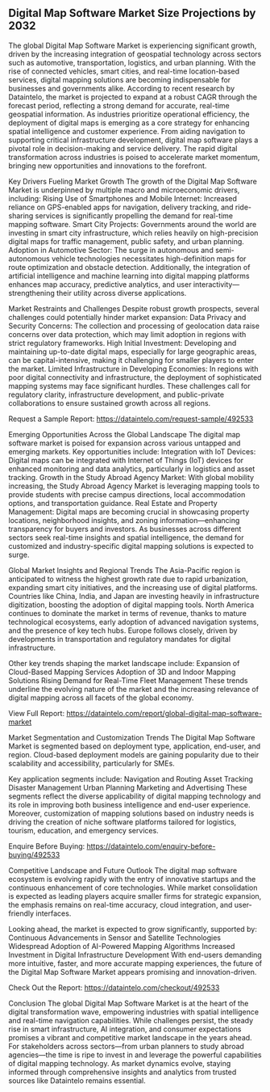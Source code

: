 ## Digital Map Software Market Size Projections by 2032

The global Digital Map Software Market is experiencing significant growth, driven by the increasing integration of geospatial technology across sectors such as automotive, transportation, logistics, and urban planning. With the rise of connected vehicles, smart cities, and real-time location-based services, digital mapping solutions are becoming indispensable for businesses and governments alike.
According to recent research by Dataintelo, the market is projected to expand at a robust CAGR through the forecast period, reflecting a strong demand for accurate, real-time geospatial information. As industries prioritize operational efficiency, the deployment of digital maps is emerging as a core strategy for enhancing spatial intelligence and customer experience.
From aiding navigation to supporting critical infrastructure development, digital map software plays a pivotal role in decision-making and service delivery. The rapid digital transformation across industries is poised to accelerate market momentum, bringing new opportunities and innovations to the forefront.

Key Drivers Fueling Market Growth
The growth of the Digital Map Software Market is underpinned by multiple macro and microeconomic drivers, including:
Rising Use of Smartphones and Mobile Internet: Increased reliance on GPS-enabled apps for navigation, delivery tracking, and ride-sharing services is significantly propelling the demand for real-time mapping software.
Smart City Projects: Governments around the world are investing in smart city infrastructure, which relies heavily on high-precision digital maps for traffic management, public safety, and urban planning.
Adoption in Automotive Sector: The surge in autonomous and semi-autonomous vehicle technologies necessitates high-definition maps for route optimization and obstacle detection.
Additionally, the integration of artificial intelligence and machine learning into digital mapping platforms enhances map accuracy, predictive analytics, and user interactivity—strengthening their utility across diverse applications.

Market Restraints and Challenges
Despite robust growth prospects, several challenges could potentially hinder market expansion:
Data Privacy and Security Concerns: The collection and processing of geolocation data raise concerns over data protection, which may limit adoption in regions with strict regulatory frameworks.
High Initial Investment: Developing and maintaining up-to-date digital maps, especially for large geographic areas, can be capital-intensive, making it challenging for smaller players to enter the market.
Limited Infrastructure in Developing Economies: In regions with poor digital connectivity and infrastructure, the deployment of sophisticated mapping systems may face significant hurdles.
These challenges call for regulatory clarity, infrastructure development, and public-private collaborations to ensure sustained growth across all regions.

Request a Sample Report: https://dataintelo.com/request-sample/492533

Emerging Opportunities Across the Global Landscape
The digital map software market is poised for expansion across various untapped and emerging markets. Key opportunities include:
Integration with IoT Devices: Digital maps can be integrated with Internet of Things (IoT) devices for enhanced monitoring and data analytics, particularly in logistics and asset tracking.
Growth in the Study Abroad Agency Market: With global mobility increasing, the Study Abroad Agency Market is leveraging mapping tools to provide students with precise campus directions, local accommodation options, and transportation guidance.
Real Estate and Property Management: Digital maps are becoming crucial in showcasing property locations, neighborhood insights, and zoning information—enhancing transparency for buyers and investors.
As businesses across different sectors seek real-time insights and spatial intelligence, the demand for customized and industry-specific digital mapping solutions is expected to surge.

Global Market Insights and Regional Trends
The Asia-Pacific region is anticipated to witness the highest growth rate due to rapid urbanization, expanding smart city initiatives, and the increasing use of digital platforms. Countries like China, India, and Japan are investing heavily in infrastructure digitization, boosting the adoption of digital mapping tools.
North America continues to dominate the market in terms of revenue, thanks to mature technological ecosystems, early adoption of advanced navigation systems, and the presence of key tech hubs. Europe follows closely, driven by developments in transportation and regulatory mandates for digital infrastructure.

Other key trends shaping the market landscape include:
Expansion of Cloud-Based Mapping Services
Adoption of 3D and Indoor Mapping Solutions
Rising Demand for Real-Time Fleet Management
These trends underline the evolving nature of the market and the increasing relevance of digital mapping across all facets of the global economy.

View Full Report: https://dataintelo.com/report/global-digital-map-software-market

Market Segmentation and Customization Trends
The Digital Map Software Market is segmented based on deployment type, application, end-user, and region. Cloud-based deployment models are gaining popularity due to their scalability and accessibility, particularly for SMEs.

Key application segments include:
Navigation and Routing
Asset Tracking
Disaster Management
Urban Planning
Marketing and Advertising
These segments reflect the diverse applicability of digital mapping technology and its role in improving both business intelligence and end-user experience. Moreover, customization of mapping solutions based on industry needs is driving the creation of niche software platforms tailored for logistics, tourism, education, and emergency services.

Enquire Before Buying: https://dataintelo.com/enquiry-before-buying/492533

Competitive Landscape and Future Outlook
The digital map software ecosystem is evolving rapidly with the entry of innovative startups and the continuous enhancement of core technologies. While market consolidation is expected as leading players acquire smaller firms for strategic expansion, the emphasis remains on real-time accuracy, cloud integration, and user-friendly interfaces.

Looking ahead, the market is expected to grow significantly, supported by:
Continuous Advancements in Sensor and Satellite Technologies
Widespread Adoption of AI-Powered Mapping Algorithms
Increased Investment in Digital Infrastructure Development
With end-users demanding more intuitive, faster, and more accurate mapping experiences, the future of the Digital Map Software Market appears promising and innovation-driven.

Check Out the Report: https://dataintelo.com/checkout/492533

Conclusion
The global Digital Map Software Market is at the heart of the digital transformation wave, empowering industries with spatial intelligence and real-time navigation capabilities. While challenges persist, the steady rise in smart infrastructure, AI integration, and consumer expectations promises a vibrant and competitive market landscape in the years ahead.
For stakeholders across sectors—from urban planners to study abroad agencies—the time is ripe to invest in and leverage the powerful capabilities of digital mapping technology. As market dynamics evolve, staying informed through comprehensive insights and analytics from trusted sources like Dataintelo remains essential.

